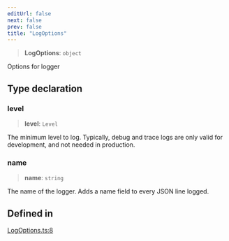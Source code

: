 ```yaml
---
editUrl: false
next: false
prev: false
title: "LogOptions"
---
```


> **LogOptions**: `object`

Options for logger

## Type declaration

### level

> **level**: `Level`

The minimum level to log.
Typically, debug and trace logs are only valid for development, and not needed in production.

### name

> **name**: `string`

The name of the logger. Adds a name field to every JSON line logged.

## Defined in

[LogOptions.ts:8](https://github.com/evmts/tevm-monorepo/blob/main/packages/logger/src/LogOptions.ts#L8)
